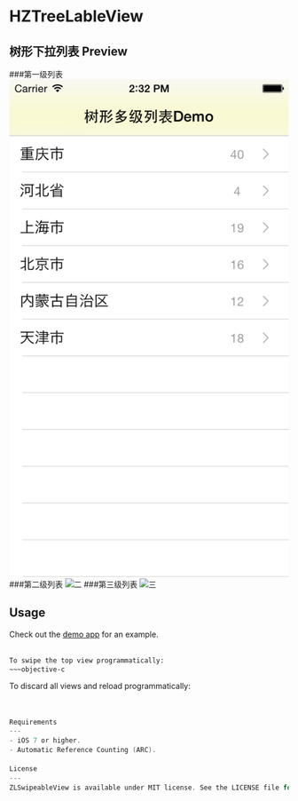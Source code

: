 HZTreeLableView
===============
树形下拉列表
Preview
---
###第一级列表
![一](Previews/levelOne.png)
###第二级列表
![二](Previews/swipeCancel.gif)
###第三级列表
![三](Previews/swipeLeft.gif)


Usage
---
Check out the [demo app](https://github.com/khzliu/HZTreeLableView/archive/master.zip) for an example.



~~~

To swipe the top view programmatically:
~~~objective-c

~~~

To discard all views and reload programmatically:
~~~objective-c


Requirements
---
- iOS 7 or higher.
- Automatic Reference Counting (ARC).

License
---
ZLSwipeableView is available under MIT license. See the LICENSE file for more info.
